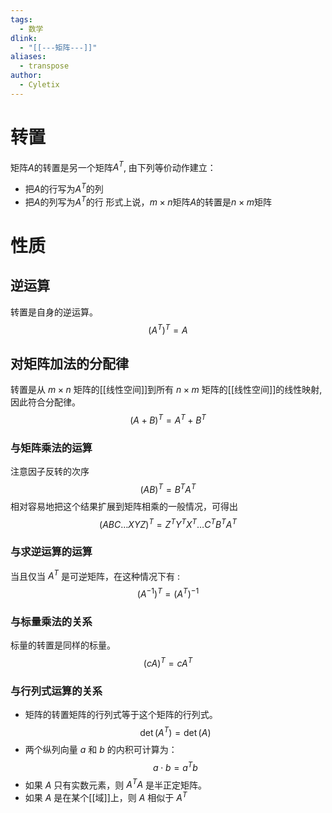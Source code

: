 ```yaml
---
tags:
  - 数学
dlink:
  - "[[---矩阵---]]"
aliases:
  - transpose
author:
  - Cyletix
---
```

# 转置
矩阵$A$的转置是另一个矩阵$A^T$, 由下列等价动作建立：
- 把$A$的行写为$A^T$的列
- 把$A$的列写为$A^T$的行
形式上说，$m × n$矩阵$A$的转置是$n × m$矩阵

# 性质
## 逆运算
转置是自身的逆运算。
$$(A^T)^T = A$$
## 对矩阵加法的分配律
转置是从 $m \times n$ 矩阵的[[线性空间]]到所有 $n \times m$ 矩阵的[[线性空间]]的线性映射, 因此符合分配律。
$$(A + B)^T = A^T + B^T$$
### 与矩阵乘法的运算
注意因子反转的次序
$$(AB)^T = B^T A^T$$
相对容易地把这个结果扩展到矩阵相乘的一般情况，可得出 $$(ABC \ldots XYZ)^T = Z^T Y^T X^T \ldots C^T B^T A^T$$
### 与求逆运算的运算
当且仅当 $A^T$ 是可逆矩阵，在这种情况下有 : 
$$(A^{-1})^T = (A^T)^{-1}$$
### 与标量乘法的关系
标量的转置是同样的标量。
$$(cA)^T = cA^T$$
### 与行列式运算的关系
- 矩阵的转置矩阵的行列式等于这个矩阵的行列式。
$$\det(A^T) = \det(A)$$
- 两个纵列向量 $a$ 和 $b$ 的内积可计算为：$$a \cdot b = a^T b$$
- 如果 $A$ 只有实数元素，则 $A^T A$ 是半正定矩阵。
- 如果 $A$ 是在某个[[域]]上，则 $A$ 相似于 $A^T$


